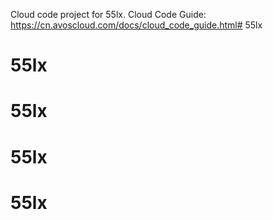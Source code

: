 Cloud code project for 55lx. Cloud Code Guide: https://cn.avoscloud.com/docs/cloud_code_guide.html# 55lx
# 55lx
# 55lx
# 55lx
# 55lx
